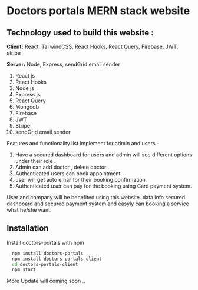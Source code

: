  
# Doctors portals MERN stack website

## Technology used to build this website :

**Client:** React, TailwindCSS, React Hooks, React Query, Firebase, JWT, stripe

**Server:** Node, Express, sendGrid email sender
<p> </p>
    <ol>
        <li>React js</li>
        <li>React Hooks</li>
        <li>Node js </li>
        <li>Express js</li>
        <li>React Query</li>
        <li>Mongodb</li>
        <li>Firebase</li>
        <li>JWT</li>
        <li>Stripe</li>
        <li>sendGrid email sender</li>
    </ol>

<p>Features and functionality list implement for admin and users  -</p>
   <ol>
        <li>Have a secured dashboard for users and admin will see different options under their role .  </li>
        <li>Admin can add doctor , delete doctor . </li>
        <li>Authenticated users can book appointment. </li>
        <li>user will get auto email for their booking confirmation.</li>
        <li>Authenticated user can pay for the booking using Card payment system.  </li>
        </ol>
       
    
<p> User and company will be benefited using this website. data info secured dashboard and secured payment system and easyly can booking a service what he/she want. </p>

## Installation

Install doctors-portals with npm

```bash
  npm install doctors-portals
  npm install doctors-portals-client
  cd doctors-portals-client
  npm start
```
<p> More Update will coming soon ..</p>

